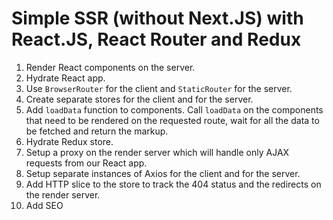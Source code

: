 # Simple SSR (without Next.JS) with React.JS, React Router and Redux

1. Render React components on the server.
2. Hydrate React app.
3. Use `BrowserRouter` for the client and `StaticRouter` for the server.
4. Create separate stores for the client and for the server.
5. Add `loadData` function to components. Call `loadData` on the components that need to be rendered on the requested route, wait for all the data to be fetched and return the markup.
6. Hydrate Redux store.
7. Setup a proxy on the render server which will handle only AJAX requests from our React app.
8. Setup separate instances of Axios for the client and for the server.
9. Add HTTP slice to the store to track the 404 status and the redirects on the render server.
10. Add SEO
